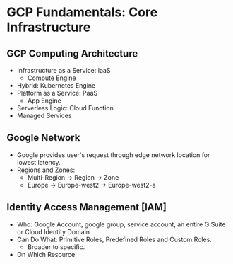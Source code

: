 # GCP Fundamentals: Core Infrastructure

## GCP Computing Architecture
- Infrastructure as a Service: IaaS
   - Compute Engine
- Hybrid: Kubernetes Engine
- Platform as a Service: PaaS
   - App Engine
- Serverless Logic: Cloud Function
- Managed Services

## Google Network
- Google provides user's request through edge network location for lowest latency.
- Regions and Zones: 
  - Multi-Region -> Region -> Zone
  - Europe -> Europe-west2 -> Europe-west2-a
  
## Identity Access Management [IAM]
- Who: Google Account, google group, service account, an entire G Suite or Cloud Identity Domain
- Can Do What: Primitive Roles, Predefined Roles and Custom Roles.
  - Broader to specific.
- On Which Resource
